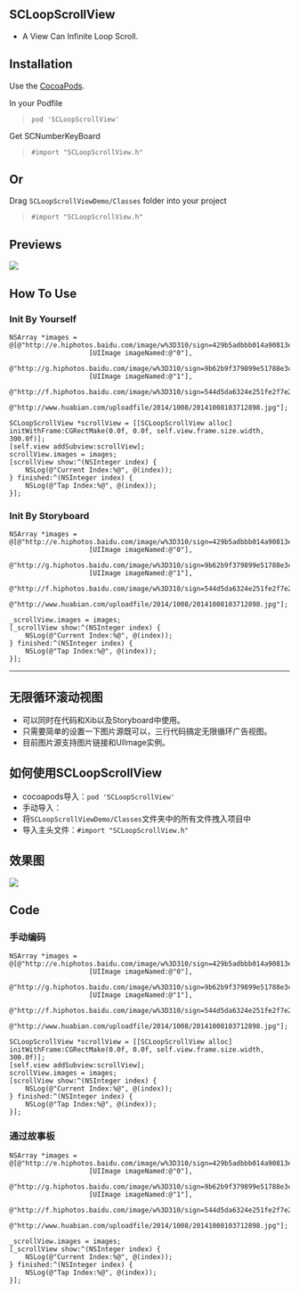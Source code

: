 ## SCLoopScrollView
* A View Can Infinite Loop Scroll.

## Installation
Use the [CocoaPods](http://github.com/CocoaPods/CocoaPods).

In your Podfile
>`pod 'SCLoopScrollView'`

Get SCNumberKeyBoard
>`#import "SCLoopScrollView.h"`

## Or
Drag `SCLoopScrollViewDemo/Classes` folder into your project
>`#import "SCLoopScrollView.h"`

## Previews
![](http://i1.tietuku.com/7db519b122670a90.gif)

## How To Use
### Init By Yourself
```objc
NSArray *images = @[@"http://e.hiphotos.baidu.com/image/w%3D310/sign=429b5adbbb014a90813e40bc99763971/622762d0f703918ffc60d8a3533d269759eec422.jpg",
                    [UIImage imageNamed:@"0"],
                    @"http://g.hiphotos.baidu.com/image/w%3D310/sign=9b62b9f379899e51788e3c1572a6d990/8718367adab44aed80ebd4eab11c8701a18bfb13.jpg",
                    [UIImage imageNamed:@"1"],
                    @"http://f.hiphotos.baidu.com/image/w%3D310/sign=544d5da6324e251fe2f7e2f99787c9c2/0824ab18972bd40720832c6179899e510eb309e1.jpg",
                    @"http://www.huabian.com/uploadfile/2014/1008/20141008103712898.jpg"];

SCLoopScrollView *scrollView = [[SCLoopScrollView alloc] initWithFrame:CGRectMake(0.0f, 0.0f, self.view.frame.size.width, 300.0f)];
[self.view addSubview:scrollView];
scrollView.images = images;
[scrollView show:^(NSInteger index) {
    NSLog(@"Current Index:%@", @(index));
} finished:^(NSInteger index) {
    NSLog(@"Tap Index:%@", @(index));
}];
```

### Init By Storyboard
```objc
NSArray *images = @[@"http://e.hiphotos.baidu.com/image/w%3D310/sign=429b5adbbb014a90813e40bc99763971/622762d0f703918ffc60d8a3533d269759eec422.jpg",
                    [UIImage imageNamed:@"0"],
                    @"http://g.hiphotos.baidu.com/image/w%3D310/sign=9b62b9f379899e51788e3c1572a6d990/8718367adab44aed80ebd4eab11c8701a18bfb13.jpg",
                    [UIImage imageNamed:@"1"],
                    @"http://f.hiphotos.baidu.com/image/w%3D310/sign=544d5da6324e251fe2f7e2f99787c9c2/0824ab18972bd40720832c6179899e510eb309e1.jpg",
                    @"http://www.huabian.com/uploadfile/2014/1008/20141008103712898.jpg"];

_scrollView.images = images;
[_scrollView show:^(NSInteger index) {
    NSLog(@"Current Index:%@", @(index));
} finished:^(NSInteger index) {
    NSLog(@"Tap Index:%@", @(index));
}];
```

-----------------

## 无限循环滚动视图
* 可以同时在代码和Xib以及Storyboard中使用。
* 只需要简单的设置一下图片源既可以，三行代码搞定无限循环广告视图。
* 目前图片源支持图片链接和UIImage实例。

## 如何使用SCLoopScrollView
* cocoapods导入：`pod 'SCLoopScrollView'`
* 手动导入：
* 将`SCLoopScrollViewDemo/Classes`文件夹中的所有文件拽入项目中
* 导入主头文件：`#import "SCLoopScrollView.h"`

## 效果图
![](http://i1.tietuku.com/7db519b122670a90.gif)

## Code
### 手动编码
```objc
NSArray *images = @[@"http://e.hiphotos.baidu.com/image/w%3D310/sign=429b5adbbb014a90813e40bc99763971/622762d0f703918ffc60d8a3533d269759eec422.jpg",
                    [UIImage imageNamed:@"0"],
                    @"http://g.hiphotos.baidu.com/image/w%3D310/sign=9b62b9f379899e51788e3c1572a6d990/8718367adab44aed80ebd4eab11c8701a18bfb13.jpg",
                    [UIImage imageNamed:@"1"],
                    @"http://f.hiphotos.baidu.com/image/w%3D310/sign=544d5da6324e251fe2f7e2f99787c9c2/0824ab18972bd40720832c6179899e510eb309e1.jpg",
                    @"http://www.huabian.com/uploadfile/2014/1008/20141008103712898.jpg"];

SCLoopScrollView *scrollView = [[SCLoopScrollView alloc] initWithFrame:CGRectMake(0.0f, 0.0f, self.view.frame.size.width, 300.0f)];
[self.view addSubview:scrollView];
scrollView.images = images;
[scrollView show:^(NSInteger index) {
    NSLog(@"Current Index:%@", @(index));
} finished:^(NSInteger index) {
    NSLog(@"Tap Index:%@", @(index));
}];
```

### 通过故事板
```objc
NSArray *images = @[@"http://e.hiphotos.baidu.com/image/w%3D310/sign=429b5adbbb014a90813e40bc99763971/622762d0f703918ffc60d8a3533d269759eec422.jpg",
                    [UIImage imageNamed:@"0"],
                    @"http://g.hiphotos.baidu.com/image/w%3D310/sign=9b62b9f379899e51788e3c1572a6d990/8718367adab44aed80ebd4eab11c8701a18bfb13.jpg",
                    [UIImage imageNamed:@"1"],
                    @"http://f.hiphotos.baidu.com/image/w%3D310/sign=544d5da6324e251fe2f7e2f99787c9c2/0824ab18972bd40720832c6179899e510eb309e1.jpg",
                    @"http://www.huabian.com/uploadfile/2014/1008/20141008103712898.jpg"];

_scrollView.images = images;
[_scrollView show:^(NSInteger index) {
    NSLog(@"Current Index:%@", @(index));
} finished:^(NSInteger index) {
    NSLog(@"Tap Index:%@", @(index));
}];
```

